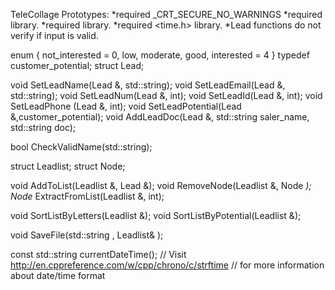 TeleCollage Prototypes:
*required _CRT_SECURE_NO_WARNINGS
*required <string> library.
*required <iostream> library.
*required <time.h> library.
*Lead functions do not verify if input is valid.

enum { not_interested = 0, low, moderate, good, interested = 4 }
typedef customer_potential;
struct Lead;

void SetLeadName(Lead &, std::string);
void SetLeadEmail(Lead &, std::string);
void SetLeadNum(Lead &, int);
void SetLeadId(Lead &, int);
void SetLeadPhone (Lead &, int);
void SetLeadPotential(Lead &,customer_potential);
void AddLeadDoc(Lead &, std::string saler_name, std::string doc);

bool CheckValidName(std::string);

struct Leadlist;
struct Node;

void AddToList(Leadlist &, Lead &);
void RemoveNode(Leadlist &, Node *);
Node* ExtractFromList(Leadlist &, int);

void SortListByLetters(Leadlist &);
void SortListByPotential(Leadlist &);

void SaveFile(std::string , Leadlist& );

const std::string currentDateTime();
// Visit http://en.cppreference.com/w/cpp/chrono/c/strftime
	// for more information about date/time format

